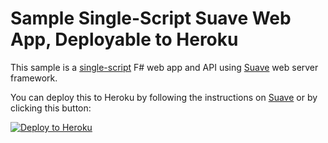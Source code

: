 # Sample Single-Script Suave Web App, Deployable to Heroku 

This sample is a [single-script](app.fsx) F# web app and API using [Suave](http://suave.io) web server framework.

You can deploy this to Heroku by following the instructions on [Suave](http://suave.io) or by clicking this button:

[![Deploy to Heroku](https://www.herokucdn.com/deploy/button.png)](https://heroku.com/deploy)


